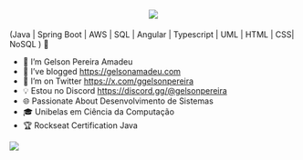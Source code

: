 <h1 align="center">
    <img src="https://readme-typing-svg.herokuapp.com/?font=Righteous&size=35&center=true&vCenter=true&width=500&height=70&duration=4000&lines=Hi+There!+👋;+I'm+Gelson+Pereira+!;" />
</h1>

 (Java | Spring Boot | AWS | SQL | Angular | Typescript | UML | HTML | CSS| NoSQL ) 🚀
- 🔭 I’m Gelson Pereira Amadeu 
- 🌱 I’ve blogged https://gelsonamadeu.com
- 🤔 I’m on Twitter https://x.com/ggelsonpereira
- 💡 Estou no Discord https://discord.gg/@gelsonpereira
- 🌐 Passionate About Desenvolvimento de Sistemas
- 🎓 Unibelas em Ciência da Computação
- 🏆 Rockseat Certification Java
  
![](https://github-readme-stats.vercel.app/api?username=ggelsonpereira&theme=radical&hide_border=false&include_all_commits=false&count_private=false)


  



 
